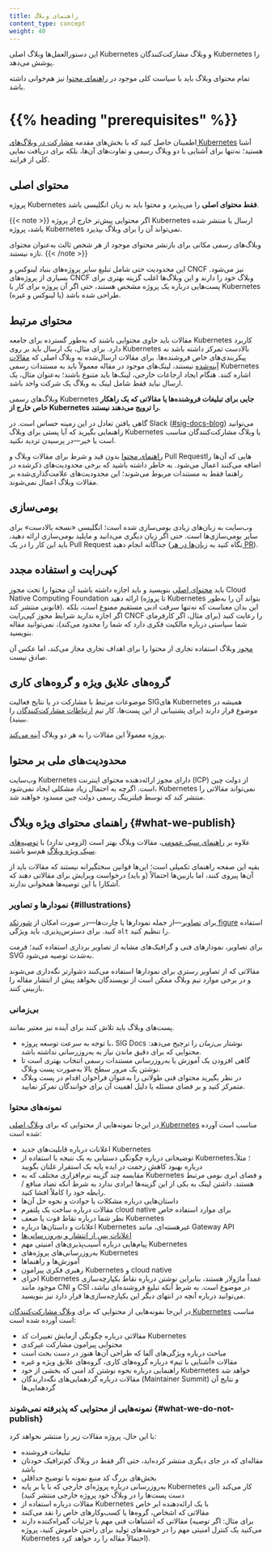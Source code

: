 ```yaml
---
title: راهنمای وبلاگ
content_type: concept
weight: 40
---
```


<!-- overview -->

این دستورالعمل‌ها وبلاگ اصلی Kubernetes و وبلاگ مشارکت‌کنندگان Kubernetes را پوشش می‌دهد.

تمام محتوای وبلاگ باید با سیاست کلی موجود در
[راهنمای محتوا](/docs/contribute/style/content-guide/) نیز هم‌خوانی داشته باشد.

# {{% heading "prerequisites" %}}

اطمینان حاصل کنید که با بخش‌های مقدمه
[مشارکت در وبلاگ‌های Kubernetes](/docs/contribute/blog/)
آشنا هستید؛ نه‌تنها برای آشنایی با دو وبلاگ رسمی و تفاوت‌های آن‌ها،‌ بلکه برای دریافت نمایی کلی از فرایند.

## محتوای اصلی

پروژه Kubernetes **فقط محتوای اصلی** را می‌پذیرد و محتوا باید به زبان انگلیسی باشد.

{{< note >}}
اگر محتوایی پیش‌تر خارج از پروژه Kubernetes ارسال یا منتشر شده باشد، پروژه Kubernetes نمی‌تواند آن را برای وبلاگ بپذیرد.

وبلاگ‌های رسمی مکانی برای بازنشر محتوای موجود از هر شخص ثالث به‌عنوان محتوای تازه نیستند.
{{< /note >}}

این محدودیت حتی شامل تبلیغ سایر پروژه‌های بنیاد لینوکس و CNCF نیز می‌شود.
بسیاری از پروژه‌های CNCF وبلاگ خود را دارند و این وبلاگ‌ها اغلب گزینه بهتری برای پست‌هایی درباره یک پروژه مشخص هستند، حتی اگر آن پروژه برای کار با Kubernetes (یا لینوکس و غیره) طراحی شده باشد.

## محتوای مرتبط

مقالات باید حاوی محتوایی باشند که به‌طور گسترده برای جامعه Kubernetes کاربرد دارد. برای مثال، یک
ارسال باید بر روی Kubernetes بالادست تمرکز داشته باشد نه پیکربندی‌های خاص فروشنده‌ها.
برای مقالات ارسال‌شده به وبلاگ اصلی که
[مقالات آینه‌شده](/docs/contribute/blog/mirroring/) نیستند، لینک‌های موجود در مقاله معمولاً باید
به مستندات رسمی Kubernetes اشاره کنند. هنگام ایجاد ارجاعات خارجی، لینک‌ها باید متنوع باشند؛ به‌عنوان مثال، یک ارسال نباید فقط شامل لینک به وبلاگ یک شرکت واحد باشد.

وبلاگ‌های رسمی Kubernetes **جایی برای تبلیغات فروشنده‌ها یا مقالاتی که یک راهکار خاص خارج از Kubernetes را ترویج می‌دهند نیستند.**

گاهی یافتن تعادل در این زمینه حساس است. در Slack ([#sig-docs-blog](https://kubernetes.slack.com/archives/CJDHVD54J)) می‌توانید راهنمایی بگیرید که آیا پستی برای وبلاگ Kubernetes یا وبلاگ مشارکت‌کنندگان مناسب است یا خیر—در پرسیدن تردید نکنید.

[راهنمای محتوا](/docs/contribute/style/content-guide/) بدون قید و شرط برای مقالات وبلاگ و Pull Requestهایی که آن‌ها را اضافه می‌کنند اعمال می‌شود. به خاطر داشته باشید که برخی محدودیت‌های ذکرشده در راهنما فقط به مستندات مربوط می‌شوند؛ این محدودیت‌های علامت‌گذاری‌شده بر مقالات وبلاگ اعمال نمی‌شوند.

## بومی‌سازی

وب‌سایت به زبان‌های زیادی بومی‌سازی شده است؛ انگلیسی «نسخه بالادست» برای سایر بومی‌سازی‌ها است. حتی اگر زبان دیگری می‌دانید و مایلید بومی‌سازی ارائه دهید، باید این کار را در یک Pull Request جداگانه انجام دهید (نگاه کنید به [زبان‌ها در هر PR](/docs/contribute/new-content/#languages-per-pr)).

## کپی‌رایت و استفاده مجدد

باید [محتوای اصلی](#original-content) بنویسید و باید اجازه داشته باشید آن محتوا را تحت مجوز Cloud Native Computing Foundation ارائه دهید (تا پروژه Kubernetes بتواند آن را به‌طور قانونی منتشر کند).
این بدان معناست که نه‌تنها سرقت ادبی مستقیم ممنوع است، بلکه اگر اجازه ندارید شرایط مجوز کپی‌رایت CNCF را رعایت کنید (برای مثال، اگر کارفرمای شما سیاستی درباره مالکیت فکری دارد که شما را محدود می‌کند)، نمی‌توانید مقاله بنویسید.

[مجوز](https://github.com/kubernetes/website/blob/main/LICENSE) وبلاگ استفاده تجاری از محتوا را برای اهداف تجاری مجاز می‌کند، اما عکس آن صادق نیست.

## گروه‌های علایق ویژه و گروه‌های کاری

موضوعات مرتبط با مشارکت در یا نتایج فعالیت SIGهای Kubernetes همیشه در موضوع قرار دارند (برای پشتیبانی از این پست‌ها، کار تیم [ارتباطات مشارکت‌کنندگان](https://github.com/kubernetes/community/blob/master/communication/contributor-comms/blogging-resources/blog-guidelines.md#contributor-comms-blog-guidelines) را ببینید).

پروژه معمولاً این مقالات را به هر دو وبلاگ [آینه می‌کند](/docs/contribute/blog/mirroring/).

## محدودیت‌های ملی بر محتوا

وب‌سایت Kubernetes دارای مجوز ارائه‌دهنده محتوای اینترنت (ICP) از دولت چین است. اگرچه به احتمال زیاد مشکلی ایجاد نمی‌شود، Kubernetes نمی‌تواند مقالاتی را منتشر کند که توسط فیلترینگ رسمی دولت چین مسدود خواهند شد.

## راهنمای محتوای ویژه وبلاگ {#what-we-publish}

علاوه بر [راهنمای سبک عمومی](/docs/contribute/style/style-guide/)، مقالات وبلاگ بهتر است (لزومی ندارد) با
[توصیه‌های سبک ویژه وبلاگ](/docs/contribute/blog/article-submission/#article-content) هم‌سو باشند.

بقیه این صفحه راهنمای تکمیلی است؛ این‌ها قوانین سختگیرانه نیستند که مقالات باید از آن‌ها پیروی کنند، اما بازبین‌ها احتمالاً (و باید) درخواست ویرایش برای مقالاتی دهند که آشکارا با این توصیه‌ها همخوانی ندارند.

### نمودارها و تصاویر {#illustrations}

برای [تصاویر](/docs/contribute/blog/article-submission/#illustrations)—از جمله نمودارها یا چارت‌ها—در صورت امکان از
[شورتکد figure](https://gohugo.io/content-management/shortcodes/#figure)
استفاده کنید. برای دسترس‌پذیری، باید ویژگی `alt` را تنظیم کنید.

برای تصاویر، نمودارهای فنی و گرافیک‌های مشابه از تصاویر برداری استفاده کنید؛ فرمت SVG به‌شدت توصیه می‌شود.

مقالاتی که از تصاویر رستری برای نمودارها استفاده می‌کنند دشوارتر نگه‌داری می‌شوند و در برخی موارد تیم وبلاگ ممکن است از نویسندگان بخواهد پیش از انتشار مقاله را بازبینی کنند.

### بی‌زمانی

پست‌های وبلاگ باید تلاش کنند برای آینده نیز معتبر بمانند.

- با توجه به سرعت توسعه پروژه، SIG Docs نوشتار _بی‌زمان_ را ترجیح می‌دهد: محتوایی که برای دقیق ماندن نیاز به به‌روزرسانی نداشته باشد.
- گاهی افزودن یک آموزش یا به‌روزرسانی مستندات رسمی انتخاب بهتری است تا نوشتن یک مرور سطح بالا به‌صورت پست وبلاگ.
- در نظر بگیرید محتوای فنی طولانی را به‌عنوان فراخوان اقدام در پست وبلاگ متمرکز کنید و بر فضای مسئله یا دلیل اهمیت آن برای خوانندگان تمرکز نمایید.

### نمونه‌های محتوا

در این‌جا نمونه‌هایی از محتوایی که برای
[وبلاگ اصلی Kubernetes](/docs/contribute/blog/#main-blog)
مناسب است آورده شده است:

* اعلانات درباره قابلیت‌های جدید Kubernetes
* توضیحاتی درباره چگونگی دستیابی به یک نتیجه با استفاده از Kubernetes؛ مثلاً، درباره بهبود کاهش زحمت در ایده پایه یک استقرار غلتان بگویید
* مقایسه چند گزینه نرم‌افزاری مختلف که به Kubernetes و فضای ابری بومی مرتبط هستند. داشتن لینک به یکی از این گزینه‌ها ایرادی ندارد به شرط آنکه تضاد منافع / رابطه خود را کاملاً افشا کنید.
* داستان‌هایی درباره مشکلات یا حوادث و نحوه حل آن‌ها
* مقالات درباره ساخت یک پلتفرم cloud native برای موارد استفاده خاص
* نظر شما درباره نقاط قوت یا ضعف Kubernetes
* اعلانات و داستان‌ها درباره Kubernetes غیرهسته‌ای، مانند Gateway API
* [اعلانات پس از انتشار و به‌روزرسانی‌ها](#post-release-comms)
* پیام‌هایی درباره آسیب‌پذیری‌های امنیتی مهم Kubernetes
* به‌روزرسانی‌های پروژه‌های Kubernetes
* آموزش‌ها و راهنماها
* رهبری فکری پیرامون Kubernetes و cloud native
* اجزای Kubernetes عمداً ماژولار هستند، بنابراین نوشتن درباره نقاط یکپارچه‌سازی موجود مانند CNI و CSI در موضوع است. به شرط آنکه تبلیغ فروشنده‌ای نباشد، می‌توانید درباره آنچه در انتهای دیگر این یکپارچه‌سازی‌ها قرار دارد نیز بنویسید.

در این‌جا نمونه‌هایی از محتوایی که برای
[وبلاگ مشارکت‌کنندگان Kubernetes](/docs/contribute/blog/#contributor-blog)
مناسب است آورده شده است:

* مقالاتی درباره چگونگی آزمایش تغییرات کد Kubernetes
* محتوایی پیرامون مشارکت غیرکدی
* مباحث درباره ویژگی‌های آلفا که طراحی آن‌ها هنوز در دست بحث است
* مقالات «آشنایی با تیم» درباره گروه‌های کاری، گروه‌های علایق ویژه و غیره
* راهنمایی درباره نحوه نوشتن کد امنی که بخشی از خود Kubernetes خواهد شد
* مقالات درباره گردهمایی‌های نگه‌دارندگان (Maintainer Summit) و نتایج آن گردهمایی‌ها

### نمونه‌هایی از محتوایی که پذیرفته نمی‌شوند {#what-we-do-not-publish}

با این حال، پروژه مقالات زیر را منتشر نخواهد کرد:

* تبلیغات فروشنده
* مقاله‌ای که در جای دیگری منتشر کرده‌اید، حتی اگر فقط در وبلاگ کم‌ترافیک خودتان باشد
* بخش‌های بزرگ کد منبع نمونه با توضیح حداقلی
* به‌روزرسانی درباره پروژه‌ای خارجی که با یا بر پایه Kubernetes کار می‌کند (این دست پست‌ها را در وبلاگ خود پروژه خارجی منتشر کنید)
* مقالات درباره استفاده از Kubernetes با یک ارائه‌دهنده ابر خاص
* مقالاتی که اشخاص، گروه‌ها یا کسب‌وکارهای خاص را نقد می‌کنند
* مقالاتی که اشتباهات فنی مهم یا جزئیات گمراه‌کننده دارند (برای مثال: اگر توصیه می‌کنید یک کنترل امنیتی مهم را در خوشه‌های تولید برای راحتی خاموش کنید، پروژه Kubernetes احتمالاً مقاله را رد خواهد کرد).
